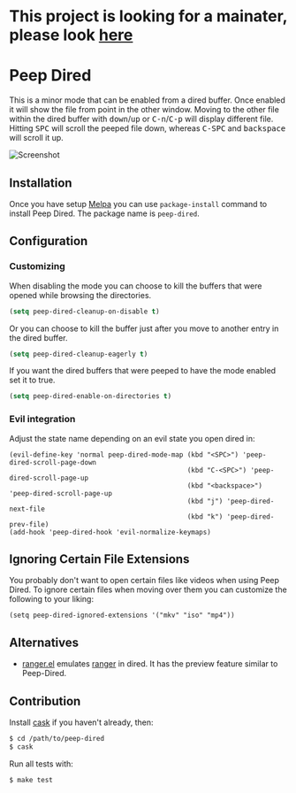 # This project is looking for a mainater, please look [here](https://github.com/asok/peep-dired/issues/17)

# Peep Dired

This is a minor mode that can be enabled from a dired buffer.
Once enabled it will show the file from point in the other window.
Moving to the other file within the dired buffer with <kbd>down</kbd>/<kbd>up</kbd> or
<kbd>C-n</kbd>/<kbd>C-p</kbd> will display different file.
Hitting <kbd>SPC</kbd> will scroll the peeped file down, whereas
<kbd>C-SPC</kbd> and <kbd>backspace</kbd> will scroll it up.

![Screenshot](https://github.com/asok/peep-dired/raw/master/screenshots/peep-dired-cast.gif)

## Installation

Once you have setup [Melpa](http://melpa.milkbox.net/#/getting-started) you can use `package-install` command to install Peep Dired. The package name is `peep-dired`.

## Configuration

### Customizing

When disabling the mode you can choose to kill the buffers that were opened while browsing the directories.
```el
(setq peep-dired-cleanup-on-disable t)
```

Or you can choose to kill the buffer just after you move to another entry in the dired buffer.
```el
(setq peep-dired-cleanup-eagerly t)
```

If you want the dired buffers that were peeped to have the mode enabled set it to true.
```el
(setq peep-dired-enable-on-directories t)
```

### Evil integration
Adjust the state name depending on an evil state you open dired in:

```
(evil-define-key 'normal peep-dired-mode-map (kbd "<SPC>") 'peep-dired-scroll-page-down
                                             (kbd "C-<SPC>") 'peep-dired-scroll-page-up
                                             (kbd "<backspace>") 'peep-dired-scroll-page-up
                                             (kbd "j") 'peep-dired-next-file
                                             (kbd "k") 'peep-dired-prev-file)
(add-hook 'peep-dired-hook 'evil-normalize-keymaps)
```

## Ignoring Certain File Extensions

You probably don't want to open certain files like videos when using Peep Dired. To ignore certain files when moving over them you can customize the following to your liking:

```
(setq peep-dired-ignored-extensions '("mkv" "iso" "mp4"))
```

## Alternatives

* [ranger.el](https://github.com/ralesi/ranger.el) emulates [ranger](http://ranger.nongnu.org/) in dired. It has the preview feature similar to Peep-Dired.

## Contribution

Install [cask](https://github.com/rejeep/cask.el) if you haven't already, then:

```bash
$ cd /path/to/peep-dired
$ cask
```

Run all tests with:

```bash
$ make test
```
